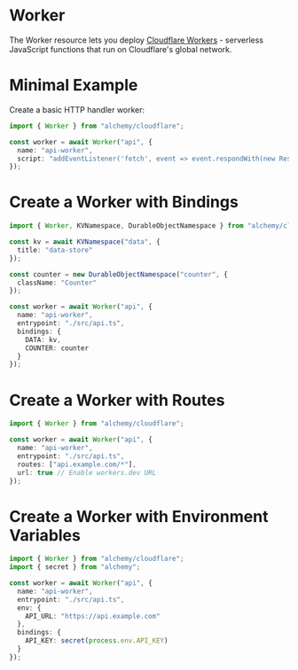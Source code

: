 # Worker

The Worker resource lets you deploy [Cloudflare Workers](https://developers.cloudflare.com/workers/) - serverless JavaScript functions that run on Cloudflare's global network.

# Minimal Example

Create a basic HTTP handler worker:

```ts
import { Worker } from "alchemy/cloudflare";

const worker = await Worker("api", {
  name: "api-worker", 
  script: "addEventListener('fetch', event => event.respondWith(new Response('Hello!')))"
});
```

# Create a Worker with Bindings

```ts
import { Worker, KVNamespace, DurableObjectNamespace } from "alchemy/cloudflare";

const kv = await KVNamespace("data", {
  title: "data-store"
});

const counter = new DurableObjectNamespace("counter", {
  className: "Counter"
});

const worker = await Worker("api", {
  name: "api-worker",
  entrypoint: "./src/api.ts",
  bindings: {
    DATA: kv,
    COUNTER: counter
  }
});
```

# Create a Worker with Routes

```ts
import { Worker } from "alchemy/cloudflare";

const worker = await Worker("api", {
  name: "api-worker",
  entrypoint: "./src/api.ts",
  routes: ["api.example.com/*"],
  url: true // Enable workers.dev URL
});
```

# Create a Worker with Environment Variables

```ts
import { Worker } from "alchemy/cloudflare";
import { secret } from "alchemy";

const worker = await Worker("api", {
  name: "api-worker",
  entrypoint: "./src/api.ts",
  env: {
    API_URL: "https://api.example.com"
  },
  bindings: {
    API_KEY: secret(process.env.API_KEY)
  }
});
```